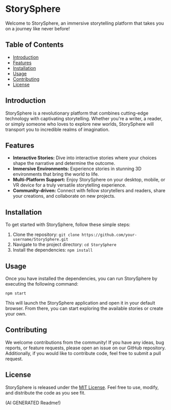 # StorySphere

Welcome to StorySphere, an immersive storytelling platform that takes you on a journey like never before!

## Table of Contents

- [Introduction](#introduction)
- [Features](#features)
- [Installation](#installation)
- [Usage](#usage)
- [Contributing](#contributing)
- [License](#license)

## Introduction

StorySphere is a revolutionary platform that combines cutting-edge technology with captivating storytelling. Whether you're a writer, a reader, or simply someone who loves to explore new worlds, StorySphere will transport you to incredible realms of imagination.

## Features

- **Interactive Stories:** Dive into interactive stories where your choices shape the narrative and determine the outcome.
- **Immersive Environments:** Experience stories in stunning 3D environments that bring the world to life.
- **Multi-Platform Support:** Enjoy StorySphere on your desktop, mobile, or VR device for a truly versatile storytelling experience.
- **Community-driven:** Connect with fellow storytellers and readers, share your creations, and collaborate on new projects.

## Installation

To get started with StorySphere, follow these simple steps:

1. Clone the repository: `git clone https://github.com/your-username/StorySphere.git`
2. Navigate to the project directory: `cd StorySphere`
3. Install the dependencies: `npm install`

## Usage

Once you have installed the dependencies, you can run StorySphere by executing the following command:

```
npm start
```

This will launch the StorySphere application and open it in your default browser. From there, you can start exploring the available stories or create your own.

## Contributing

We welcome contributions from the community! If you have any ideas, bug reports, or feature requests, please open an issue on our GitHub repository. Additionally, if you would like to contribute code, feel free to submit a pull request.

## License

StorySphere is released under the [MIT License](LICENSE). Feel free to use, modify, and distribute the code as you see fit.

(AI GENERATED Readme!)
